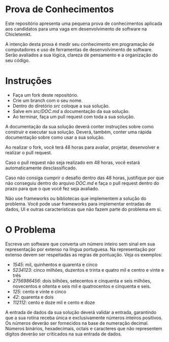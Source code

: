 # Prova de Conhecimentos

Este repositório apresenta uma pequena prova de conhecimentos aplicada aos candidatos para uma vaga em desenvolvimento de software na Chicletemkt.

A intenção desta prova é medir seu conhecimento em programação de computadores e uso de ferramentas de desenvolvimento de software. Serão avaliados a sua lógica, clareza de pensamento e a organização do seu código.

# Instruções

- Faça um fork deste repositório.
- Crie um branch com o seu nome. 
- Dentro do diretório _src_ coloque a sua solução.
- Salve em _src/DOC.md_ a documentação da sua solução.
- Ao terminar, faça um pull request com toda a sua solução.

A documentação da sua solução deverá conter instruções sobre como construir e executar sua solução. Deverá, também, conter uma rápida documentação sobre como usar a sua solução.

Ao realizar o fork, você terá 48 horas para avaliar, projetar, desenvolver e realizar o pull request.

Caso o pull request não seja realizado em 48 horas, você estará automaticamente desclassificado. 

Caso não consiga cumprir o desafio dentro das 48 horas, justifique por que não conseguiu dentro do arquivo _DOC.md_ e faça o pull request dentro do prazo para que o que você fez seja avaliado.

Não use frameworks ou bibliotecas que implementem a solução do problema. Você pode usar frameworks para implementar entradas de dados, UI e outras características que não fazem parte do problema em si.

# O Problema

Escreva um software que converta um número inteiro sem sinal em sua representação por extenso na língua portuguesa. Na representação por extenso devem ser respeitadas as regras de pontuação. Veja os exemplos:

- _1545_: mil, quinhentos e quarenta e cinco
- _5234123_: cinco milhões, duzentos e trinta e quatro mil e centro e vinte e três
- _2756986456_: dois bilhões, setecentos e cinquenta e seis milhões, novecentos e oitenta e seis mil e quatrocentos e cinquenta e seis.
- _125_: cento e vinte e cinco
- _42_: quarenta e dois
- _112112_: cento e doze mil e cento e doze

A entrada de dados da sua solução deverá validar a entrada, garantindo que a sua rotina receba única e exclusivamente números inteiros positivos. Os números deverão ser fornecidos na base de numeração decimal. Números binários, hexadecimais, octais e caracteres que não representem dígitos deverão ser criticados na sua entrada de dados.